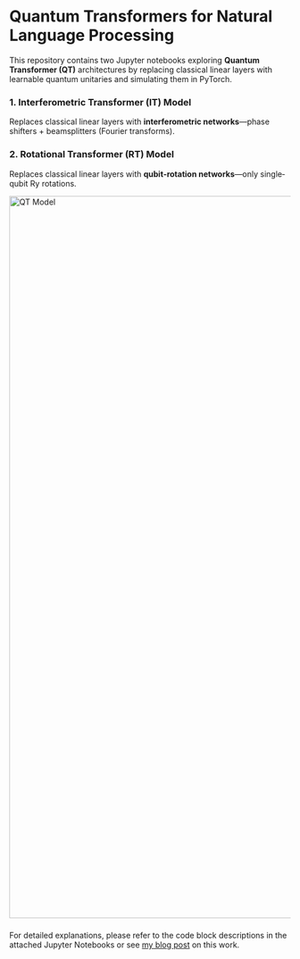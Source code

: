 # Quantum Transformers for Natural Language Processing


This repository contains two Jupyter notebooks exploring **Quantum Transformer (QT)** architectures by replacing classical linear layers with learnable quantum unitaries and simulating them in PyTorch.


### 1. Interferometric Transformer (IT) Model
Replaces classical linear layers with **interferometric networks**—phase shifters + beamsplitters (Fourier transforms).  


### 2. Rotational Transformer (RT) Model
Replaces classical linear layers with **qubit‐rotation networks**—only single‐qubit Ry rotations.  

<img width="1294" alt="QT Model" src="https://github.com/user-attachments/assets/7f8d4354-a0ad-463b-a72a-28e2ea89c0f4" />

###

For detailed explanations, please refer to the code block descriptions in the attached Jupyter Notebooks or see [my blog post](https://medium.com/@arunsehrawat2/quantum-transformers-for-natural-language-processing-3045eb2b2b34) on this work.
